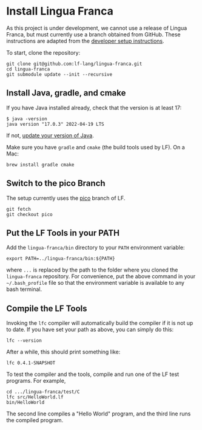 # Install Lingua Franca

As this project is under development, we cannot use a release of Lingua Franca, but must currently use a branch obtained from GitHub.  These instructions are adapted from the [developer setup instructions](https://www.lf-lang.org/docs/handbook/developer-setup).

To start, clone the repository:

```
git clone git@github.com:lf-lang/lingua-franca.git
cd lingua-franca
git submodule update --init --recursive
```

## Install Java, gradle, and cmake

If you have Java installed already, check that the version is at least 17:

```
$ java -version
java version "17.0.3" 2022-04-19 LTS
```

If not, [update your version of Java](https://www.java.com/en/download/).

Make sure you have `gradle` and `cmake` (the build tools used by LF).  On a Mac:

```
brew install gradle cmake
```

## Switch to the pico Branch

The setup currently uses the [pico](https://github.com/lf-lang/lingua-franca/tree/pico) branch of LF.

```
git fetch
git checkout pico
```

## Put the LF Tools in your PATH

Add the `lingua-franca/bin` directory to your  `PATH` environment variable:

```
export PATH=../lingua-franca/bin:${PATH}
```

where `...` is replaced by the path to the folder where you cloned the `lingua-franca` repository.  For convenience, put the above command in your `~/.bash_profile` file so that the environment variable is available to any bash terminal.

## Compile the LF Tools

Invoking the `lfc` compiler will automatically build the compiler if it is not up to date.  If you have set your path as above, you can simply do this:

```
lfc --version
```

After a while, this should print something like:

```
lfc 0.4.1-SNAPSHOT
```

To test the compiler and the tools, compile and run one of the LF test programs. For example,

```
cd .../lingua-franca/test/C
lfc src/HelloWorld.lf
bin/HelloWorld
```

The second line compiles a "Hello World" program, and the third line runs the compiled program.
